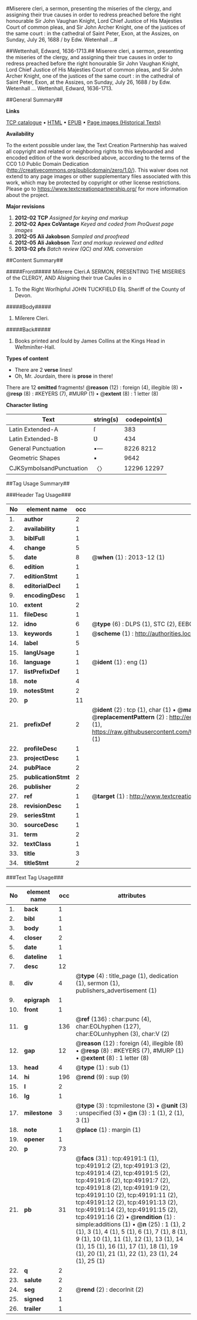 #Miserere cleri, a sermon, presenting the miseries of the clergy, and assigning their true causes in order to redress preached before the right honourable Sir John Vaughan Knight, Lord Chief Justice of His Majesties Court of common pleas, and Sir John Archer Knight, one of the justices of the same court : in the cathedral of Saint Peter, Exon, at the Assizes, on Sunday, July 26, 1688 / by Edw. Wetenhall ...#

##Wettenhall, Edward, 1636-1713.##
Miserere cleri, a sermon, presenting the miseries of the clergy, and assigning their true causes in order to redress preached before the right honourable Sir John Vaughan Knight, Lord Chief Justice of His Majesties Court of common pleas, and Sir John Archer Knight, one of the justices of the same court : in the cathedral of Saint Peter, Exon, at the Assizes, on Sunday, July 26, 1688 / by Edw. Wetenhall ...
Wettenhall, Edward, 1636-1713.

##General Summary##

**Links**

[TCP catalogue](http://www.ota.ox.ac.uk/tcp/)  • 
[HTML](http://tei.it.ox.ac.uk/tcp/Texts-HTML/free/A65/A65548.html)  • 
[EPUB](http://tei.it.ox.ac.uk/tcp/Texts-EPUB/free/A65/A65548.epub) • 
[Page images (Historical Texts)](https://historicaltexts.jisc.ac.uk/eebo-11790746e)

**Availability**

To the extent possible under law, the Text Creation Partnership has waived all copyright and related or neighboring rights to this keyboarded and encoded edition of the work described above, according to the terms of the CC0 1.0 Public Domain Dedication (http://creativecommons.org/publicdomain/zero/1.0/). This waiver does not extend to any page images or other supplementary files associated with this work, which may be protected by copyright or other license restrictions. Please go to https://www.textcreationpartnership.org/ for more information about the project.

**Major revisions**

1. __2012-02__ __TCP__ *Assigned for keying and markup*
1. __2012-02__ __Apex CoVantage__ *Keyed and coded from ProQuest page images*
1. __2012-05__ __Ali Jakobson__ *Sampled and proofread*
1. __2012-05__ __Ali Jakobson__ *Text and markup reviewed and edited*
1. __2013-02__ __pfs__ *Batch review (QC) and XML conversion*

##Content Summary##

#####Front#####
Miſerere Cleri.A SERMON, PRESENTING THE MISERIES of the CLERGY, AND Aſsigning their true Cauſes in o
1. To the Right Worſhipful JOHN TUCKFIELD Eſq. Sheriff of the County of Devon.

#####Body#####

1. Miſerere Cleri.

#####Back#####

1. Books printed and ſould by James Collins at the Kings Head in Weſtminſter-Hall.

**Types of content**

  * There are 2 **verse** lines!
  * Oh, Mr. Jourdain, there is **prose** in there!

There are 12 **omitted** fragments! 
 @__reason__ (12) : foreign (4), illegible (8)  •  @__resp__ (8) : #KEYERS (7), #MURP (1)  •  @__extent__ (8) : 1 letter (8)

**Character listing**


|Text|string(s)|codepoint(s)|
|---|---|---|
|Latin Extended-A|ſ|383|
|Latin Extended-B|Ʋ|434|
|General Punctuation|•—|8226 8212|
|Geometric Shapes|▪|9642|
|CJKSymbolsandPunctuation|〈〉|12296 12297|

##Tag Usage Summary##

###Header Tag Usage###

|No|element name|occ|attributes|
|---|---|---|---|
|1.|__author__|2||
|2.|__availability__|1||
|3.|__biblFull__|1||
|4.|__change__|5||
|5.|__date__|8| @__when__ (1) : 2013-12 (1)|
|6.|__edition__|1||
|7.|__editionStmt__|1||
|8.|__editorialDecl__|1||
|9.|__encodingDesc__|1||
|10.|__extent__|2||
|11.|__fileDesc__|1||
|12.|__idno__|6| @__type__ (6) : DLPS (1), STC (2), EEBO-CITATION (1), OCLC (1), VID (1)|
|13.|__keywords__|1| @__scheme__ (1) : http://authorities.loc.gov/ (1)|
|14.|__label__|5||
|15.|__langUsage__|1||
|16.|__language__|1| @__ident__ (1) : eng (1)|
|17.|__listPrefixDef__|1||
|18.|__note__|4||
|19.|__notesStmt__|2||
|20.|__p__|11||
|21.|__prefixDef__|2| @__ident__ (2) : tcp (1), char (1)  •  @__matchPattern__ (2) : ([0-9\-]+):([0-9IVX]+) (1), (.+) (1)  •  @__replacementPattern__ (2) : http://eebo.chadwyck.com/downloadtiff?vid=$1&page=$2 (1), https://raw.githubusercontent.com/textcreationpartnership/Texts/master/tcpchars.xml#$1 (1)|
|22.|__profileDesc__|1||
|23.|__projectDesc__|1||
|24.|__pubPlace__|2||
|25.|__publicationStmt__|2||
|26.|__publisher__|2||
|27.|__ref__|1| @__target__ (1) : http://www.textcreationpartnership.org/docs/. (1)|
|28.|__revisionDesc__|1||
|29.|__seriesStmt__|1||
|30.|__sourceDesc__|1||
|31.|__term__|2||
|32.|__textClass__|1||
|33.|__title__|3||
|34.|__titleStmt__|2||


###Text Tag Usage###

|No|element name|occ|attributes|
|---|---|---|---|
|1.|__back__|1||
|2.|__bibl__|1||
|3.|__body__|1||
|4.|__closer__|2||
|5.|__date__|1||
|6.|__dateline__|1||
|7.|__desc__|12||
|8.|__div__|4| @__type__ (4) : title_page (1), dedication (1), sermon (1), publishers_advertisement (1)|
|9.|__epigraph__|1||
|10.|__front__|1||
|11.|__g__|136| @__ref__ (136) : char:punc (4), char:EOLhyphen (127), char:EOLunhyphen (3), char:V (2)|
|12.|__gap__|12| @__reason__ (12) : foreign (4), illegible (8)  •  @__resp__ (8) : #KEYERS (7), #MURP (1)  •  @__extent__ (8) : 1 letter (8)|
|13.|__head__|4| @__type__ (1) : sub (1)|
|14.|__hi__|196| @__rend__ (9) : sup (9)|
|15.|__l__|2||
|16.|__lg__|1||
|17.|__milestone__|3| @__type__ (3) : tcpmilestone (3)  •  @__unit__ (3) : unspecified (3)  •  @__n__ (3) : 1 (1), 2 (1), 3 (1)|
|18.|__note__|1| @__place__ (1) : margin (1)|
|19.|__opener__|1||
|20.|__p__|73||
|21.|__pb__|31| @__facs__ (31) : tcp:49191:1 (1), tcp:49191:2 (2), tcp:49191:3 (2), tcp:49191:4 (2), tcp:49191:5 (2), tcp:49191:6 (2), tcp:49191:7 (2), tcp:49191:8 (2), tcp:49191:9 (2), tcp:49191:10 (2), tcp:49191:11 (2), tcp:49191:12 (2), tcp:49191:13 (2), tcp:49191:14 (2), tcp:49191:15 (2), tcp:49191:16 (2)  •  @__rendition__ (1) : simple:additions (1)  •  @__n__ (25) : 1 (1), 2 (1), 3 (1), 4 (1), 5 (1), 6 (1), 7 (1), 8 (1), 9 (1), 10 (1), 11 (1), 12 (1), 13 (1), 14 (1), 15 (1), 16 (1), 17 (1), 18 (1), 19 (1), 20 (1), 21 (1), 22 (1), 23 (1), 24 (1), 25 (1)|
|22.|__q__|2||
|23.|__salute__|2||
|24.|__seg__|2| @__rend__ (2) : decorInit (2)|
|25.|__signed__|1||
|26.|__trailer__|1||
